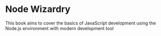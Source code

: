 # Node Wizardry

This book aims to cover the basics of JavaScript development using the Node.js environment with modern development tool

